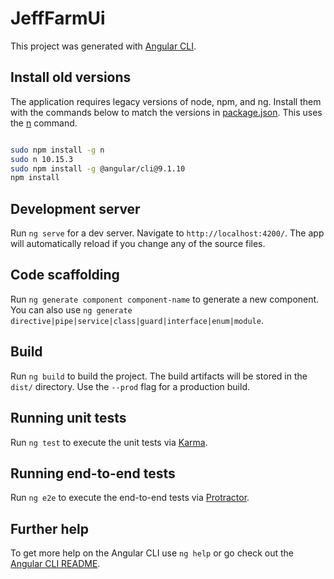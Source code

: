 # JeffFarmUi

This project was generated with [Angular CLI](https://github.com/angular/angular-cli).

## Install old versions

The application requires legacy versions of node, npm, and ng.
Install them with the commands below to match the versions in [package.json](package.json).
This uses the [n](https://github.com/tj/n) command.

```bash

sudo npm install -g n
sudo n 10.15.3
sudo npm install -g @angular/cli@9.1.10
npm install
```

## Development server

Run `ng serve` for a dev server. Navigate to `http://localhost:4200/`. The app will automatically reload if you change any of the source files.

## Code scaffolding

Run `ng generate component component-name` to generate a new component. You can also use `ng generate directive|pipe|service|class|guard|interface|enum|module`.

## Build

Run `ng build` to build the project. The build artifacts will be stored in the `dist/` directory. Use the `--prod` flag for a production build.

## Running unit tests

Run `ng test` to execute the unit tests via [Karma](https://karma-runner.github.io).

## Running end-to-end tests

Run `ng e2e` to execute the end-to-end tests via [Protractor](http://www.protractortest.org/).

## Further help

To get more help on the Angular CLI use `ng help` or go check out the [Angular CLI README](https://github.com/angular/angular-cli/blob/master/README.md).
